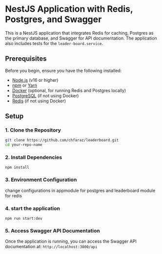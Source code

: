 # NestJS Application with Redis, Postgres, and Swagger

This is a NestJS application that integrates Redis for caching, Postgres as the primary database, and Swagger for API documentation. The application also includes tests for the `leader-board.service`.

## Prerequisites

Before you begin, ensure you have the following installed:

- [Node.js](https://nodejs.org/) (v16 or higher)
- [npm](https://www.npmjs.com/) or [Yarn](https://yarnpkg.com/)
- [Docker](https://www.docker.com/) (optional, for running Redis and Postgres locally)
- [PostgreSQL](https://www.postgresql.org/) (if not using Docker)
- [Redis](https://redis.io/) (if not using Docker)

## Setup

### 1. Clone the Repository

```bash
git clone https://github.com/chfaraz/leaderboard.git
cd your-repo-name
```
### 2. Install Dependencies
```
npm install
```

###  3. Environment Configuration

  change configurations in appmodule for postgres and leaderboard module for redis

### 4. start the application
```npm run start:dev```

### 5. Access Swagger API Documentation
Once the application is running, you can access the Swagger API documentation at:
```http://localhost:3000/api```